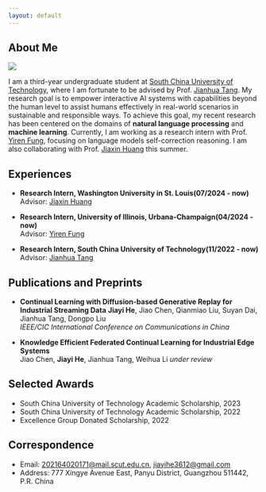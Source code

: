 ```yaml
---
layout: default
---
```


## About Me

<img class="profile-picture" src="sherlock.jpg">

I am a third-year undergraduate student at [South China University of Technology](https://www.scut.edu.cn/en/), where I am fortunate to be advised by Prof. [Jianhua Tang](http://www2.scut.edu.cn/wusie_en/2020/0425/c25923a490121/page.htm). My research goal is to empower interactive AI systems with capabilities beyond the human level to assist humans effectively in real-world scenarios in sustainable and responsible ways. To achieve this goal, my recent research has been centered on the domains of **natural language processing** and **machine learning**. Currently, I am working as a research intern with Prof. [Yiren Fung](https://yrf1.github.io/), focusing on language models self-correction reasoning. I am also collaborating with Prof. [Jiaxin Huang](https://teapot123.github.io/) this summer.


## Experiences

- **Research Intern, Washington University in St. Louis(07/2024 - now)**  
  Advisor: [Jiaxin Huang](https://teapot123.github.io/)

- **Research Intern, University of Illinois, Urbana-Champaign(04/2024 - now)**  
  Advisor: [Yiren Fung](https://yrf1.github.io/)

- **Research Intern, South China University of Technology(11/2022 - now)**    
  Advisor: [Jianhua Tang](http://www2.scut.edu.cn/wusie/2020/0425/c25374a374016/page.htm)
  

## Publications and Preprints

- **Continual Learning with Diffusion-based Generative Replay for Industrial Streaming Data**
**Jiayi He**, Jiao Chen, Qianmiao Liu, Suyan Dai, Jianhua Tang, Dongpo Liu  
  _IEEE/CIC International Conference on Communications in China_
    
- **Knowledge Efficient Federated Continual Learning for Industrial Edge Systems**  
Jiao Chen, **Jiayi He**, Jianhua Tang, Weihua Li _under review_


## Selected Awards

- South China University of Technology Academic Scholarship, 2023  
- South China University of Technology Academic Scholarship, 2022   
- Excellence Group Donated Scholarship, 2022  

  
## Correspondence

- Email: <a href="mailto:202164020171@mail.scut.edu.cn">202164020171@mail.scut.edu.cn</a>, <a href="mailto:jiayihe3612@gmail.com">jiayihe3612@gmail.com</a>
- Address: 777 Xingye Avenue East, Panyu District, Guangzhou 511442, P.R. China


